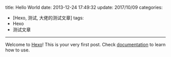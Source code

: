 title: Hello World
date: 2013-12-24 17:49:32
update: 2017/10/09
categories:
 - [Hexo, 测试, 大佬的测试文章]
tags:
 - Hexo
 - 测试文章
---

Welcome to [Hexo](http://zespia.tw/hexo)! This is your very first post. Check [documentation](http://zespia.tw/hexo/docs) to learn how to use.